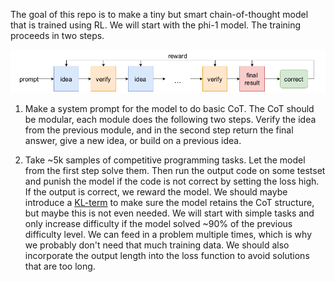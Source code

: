The goal of this repo is to make a tiny but smart chain-of-thought model that is trained using RL. We will start with the phi-1 model. The training proceeds in two steps.

![Chain of thoug](sources/CoT.png)

1) Make a system prompt for the model to do basic CoT. The CoT should be modular, each module does the following two steps. Verify the idea from the previous module, and in the second step return the final answer, give a new idea, or build on a previous idea.

2) Take ~5k samples of competitive programming tasks. Let the model from the first step solve them. Then run the output code on some testset and punish the model if the code is not correct by setting the loss high. If the output is correct, we reward the model. We should maybe introduce a [KL-term](https://arxiv.org/pdf/2009.01325) to make sure the model retains the CoT structure, but maybe this is not even needed. We will start with simple tasks and only increase difficulty if the model solved ~90% of the previous difficulty level. We can feed in a problem multiple times, which is why we probably don't need that much training data. We should also incorporate the output length into the loss function to avoid solutions that are too long.
